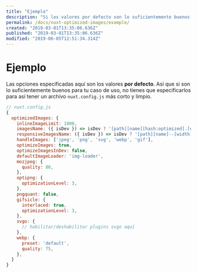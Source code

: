 ```yaml
---
title: "Ejemplo"
description: "Si los valores por defecto son lo suficientemente buenos para tu caso de uso, no tienes que especificarlos para tener un archivo `nuxt.config.js` más corto y limpio."
permalink: /docs/nuxt-optimized-images/example/
created: "2019-03-01T13:35:06.636Z"
published: "2019-03-01T13:35:06.636Z"
modified: "2019-06-05T12:51:34.314Z"
---
```


# Ejemplo

Las opciones especificadas aquí son los valores **por defecto**. Así que si son lo suficientemente buenos para tu caso de uso, no tienes que especificarlos para así tener un archivo `nuxt.config.js` más corto y limpio.

```javascript
// nuxt.config.js
{
  optimizedImages: {
    inlineImageLimit: 1000,
    imagesName: ({ isDev }) => isDev ? '[path][name][hash:optimized].[ext]' : 'img/[hash:7].[ext]',
    responsiveImagesName: ({ isDev }) => isDev ? '[path][name]--[width][hash:optimized].[ext]' : 'img/[hash:7]-[width].[ext]',
    handleImages: ['jpeg', 'png', 'svg', 'webp', 'gif'],
    optimizeImages: true,
    optimizeImagesInDev: false,
    defaultImageLoader: 'img-loader',
    mozjpeg: {
      quality: 80,
    },
    optipng: {
      optimizationLevel: 3,
    },
    pngquant: false,
    gifsicle: {
      interlaced: true,
      optimizationLevel: 3,
    },
    svgo: {
      // habilitar/deshabilitar plugins svgo aquí
    },
    webp: {
      preset: 'default',
      quality: 75,
    },
  }
}
```
